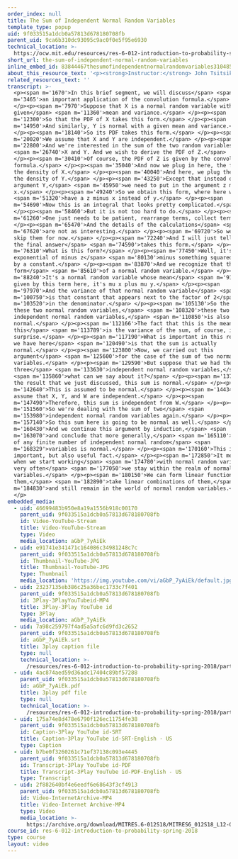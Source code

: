 ```yaml
---
order_index: null
title: The Sum of Independent Normal Random Variables
template_type: popup
uid: 9f033515a1dcb0a57813d678180708fb
parent_uid: 9ca6b310dc93095c9ac0f0e5f95e6930
technical_location: >-
  https://ocw.mit.edu/resources/res-6-012-introduction-to-probability-spring-2018/part-i-the-fundamentals/the-sum-of-independent-normal-random-variables
short_url: the-sum-of-independent-normal-random-variables
inline_embed_id: 83844467thesumofindependentnormalrandomvariables31048567
about_this_resource_text: '<p><strong>Instructor:</strong> John Tsitsiklis</p>'
related_resources_text: ''
transcript: >-
  <p><span m='1670'>In this brief segment, we will discuss</span> <span
  m='3465'>an important application of the convolution formula.</span>
  </p><p><span m='7970'>Suppose that X is a normal random variable with a
  given</span> <span m='11360'>mean and variance.</span> </p><p><span
  m='12300'>So that the PDF of X takes this form.</span> </p><p><span
  m='14950'>And similarly, Y is normal with a given mean and variance.</span>
  </p><p><span m='18140'>So its PDF takes this form.</span> </p><p><span
  m='20020'>We assume that X and Y are independent.</span> </p><p><span
  m='22800'>And we're interested in the sum of the two random variables</span>
  <span m='26740'>X and Y. And we wish to derive the PDF of Z.</span>
  </p><p><span m='30410'>Of course, the PDF of Z is given by the convolution
  formula.</span> </p><p><span m='35040'>And now we plug in here, the form for
  the density of X.</span> </p><p><span m='40040'>And here, we plug the form of
  the density of Y.</span> </p><p><span m='43250'>Except that instead of the
  argument Y,</span> <span m='45950'>we need to put in the argument z minus
  x.</span> </p><p><span m='49240'>So we obtain this form, where here we</span>
  <span m='51320'>have a z minus x instead of y.</span> </p><p><span
  m='54690'>Now this is an integral that looks pretty complicated.</span>
  </p><p><span m='58460'>But it is not too hard to do.</span> </p><p><span
  m='61260'>One just needs to be patient, rearrange terms, collect terms.</span>
  </p><p><span m='65470'>And the details of the calculations</span> <span
  m='67620'>are not as interesting.</span> </p><p><span m='69720'>So we will
  skip them for now.</span> </p><p><span m='72240'>And I will just tell you that
  the final answer</span> <span m='74590'>takes this form.</span> </p><p><span
  m='76310'>What is this form?</span> </p><p><span m='77450'>Well, it's
  exponential of minus z</span> <span m='80130'>minus something squared divided
  by a constant.</span> </p><p><span m='83870'>And we recognize that this is the
  form</span> <span m='85610'>of a normal random variable.</span> </p><p><span
  m='88240'>It's a normal random variable whose mean</span> <span m='91510'>is
  given by this term here, it's mu x plus mu y.</span> </p><p><span
  m='97970'>And the variance of that normal random variable</span> <span
  m='100750'>is that constant that appears next to the factor of 2</span> <span
  m='103520'>in the denominator.</span> </p><p><span m='105130'>So the sum of
  these two normal random variables,</span> <span m='108320'>these two
  independent normal random variables,</span> <span m='110850'>is also
  normal.</span> </p><p><span m='112166'>The fact that this is the mean and
  this</span> <span m='113789'>is the variance of the sum, of course, is not a
  surprise.</span> </p><p><span m='117190'>What is important in this result that
  we have here</span> <span m='120490'>is that the sum is actually
  normal.</span> </p><p><span m='123800'>Now, we carried out this
  argument</span> <span m='125600'>for the case of the sum of two normal random
  variables.</span> </p><p><span m='129590'>But suppose that we had the sum of
  three</span> <span m='133630'>independent normal random variables,</span>
  <span m='135860'>what can we say about it?</span> </p><p><span m='137870'>By
  the result that we just discussed, this sum is normal.</span> </p><p><span
  m='142640'>This is assumed to be normal.</span> </p><p><span m='144340'>We
  assume that X, Y, and W are independent.</span> </p><p><span
  m='147490'>Therefore, this sum is independent from W.</span> </p><p><span
  m='151560'>So we're dealing with the sum of two</span> <span
  m='153980'>independent normal random variables again.</span> </p><p><span
  m='157140'>So this sum here is going to be normal as well.</span> </p><p><span
  m='160430'>And we continue this argument by induction,</span> <span
  m='163070'>and conclude that more generally,</span> <span m='165110'>the sum
  of any finite number of independent normal random</span> <span
  m='168329'>variables is normal.</span> </p><p><span m='170160'>This is a very
  important, but also useful fact.</span> </p><p><span m='172850'>It means that
  when we start working</span> <span m='174780'>with normal random variables,
  very often</span> <span m='177050'>we stay within the realm of normal random
  variables.</span> </p><p><span m='180150'>We can form linear functions of
  them,</span> <span m='182890'>take linear combinations of them,</span> <span
  m='184830'>and still remain in the world of normal random variables.</span>
  </p>
embedded_media:
  - uid: 46699483b950e8a19a1556b918c00170
    parent_uid: 9f033515a1dcb0a57813d678180708fb
    id: Video-YouTube-Stream
    title: Video-YouTube-Stream
    type: Video
    media_location: aGbP_7yAiEk
  - uid: e91741e341471c164086c34981248c7c
    parent_uid: 9f033515a1dcb0a57813d678180708fb
    id: Thumbnail-YouTube-JPG
    title: Thumbnail-YouTube-JPG
    type: Thumbnail
    media_location: 'https://img.youtube.com/vi/aGbP_7yAiEk/default.jpg'
  - uid: 23237135eb386c25a36bec1733c7f401
    parent_uid: 9f033515a1dcb0a57813d678180708fb
    id: 3Play-3PlayYouTubeid-MP4
    title: 3Play-3Play YouTube id
    type: 3Play
    media_location: aGbP_7yAiEk
  - uid: 7a98c259797f4ad5a5afc6d9fd3c2652
    parent_uid: 9f033515a1dcb0a57813d678180708fb
    id: aGbP_7yAiEk.srt
    title: 3play caption file
    type: null
    technical_location: >-
      /resources/res-6-012-introduction-to-probability-spring-2018/part-i-the-fundamentals/the-sum-of-independent-normal-random-variables/aGbP_7yAiEk.srt
  - uid: 4ac874aed59d36adc17404c89bf57288
    parent_uid: 9f033515a1dcb0a57813d678180708fb
    id: aGbP_7yAiEk.pdf
    title: 3play pdf file
    type: null
    technical_location: >-
      /resources/res-6-012-introduction-to-probability-spring-2018/part-i-the-fundamentals/the-sum-of-independent-normal-random-variables/aGbP_7yAiEk.pdf
  - uid: 175a74e8d478e6790f126ec11754fe38
    parent_uid: 9f033515a1dcb0a57813d678180708fb
    id: Caption-3Play YouTube id-SRT
    title: Caption-3Play YouTube id-SRT-English - US
    type: Caption
  - uid: b7be0f3260261c71ef37138c093e4445
    parent_uid: 9f033515a1dcb0a57813d678180708fb
    id: Transcript-3Play YouTube id-PDF
    title: Transcript-3Play YouTube id-PDF-English - US
    type: Transcript
  - uid: 2f882640bf4e6eedf6e68643f3cf4913
    parent_uid: 9f033515a1dcb0a57813d678180708fb
    id: Video-InternetArchive-MP4
    title: Video-Internet Archive-MP4
    type: Video
    media_location: >-
      https://archive.org/download/MITRES.6-012S18/MITRES6_012S18_L12-04_300k.mp4
course_id: res-6-012-introduction-to-probability-spring-2018
type: course
layout: video
---
```

